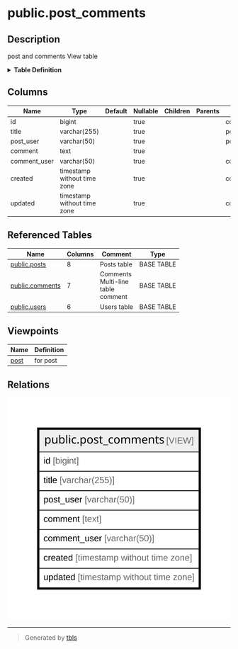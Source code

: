 # public.post_comments

## Description

post and comments View table

<details>
<summary><strong>Table Definition</strong></summary>

```sql
CREATE VIEW post_comments AS (
 SELECT c.id,
    p.title,
    u.username AS post_user,
    c.comment,
    u2.username AS comment_user,
    c.created,
    c.updated
   FROM (((posts p
     LEFT JOIN comments c ON ((p.id = c.post_id)))
     LEFT JOIN users u ON ((u.id = p.user_id)))
     LEFT JOIN users u2 ON ((u2.id = c.user_id)))
)
```

</details>

## Columns

| Name | Type | Default | Nullable | Children | Parents | Comment |
| ---- | ---- | ------- | -------- | -------- | ------- | ------- |
| id | bigint |  | true |  |  | comments.id |
| title | varchar(255) |  | true |  |  | posts.title |
| post_user | varchar(50) |  | true |  |  | posts.users.username |
| comment | text |  | true |  |  |  |
| comment_user | varchar(50) |  | true |  |  | comments.users.username |
| created | timestamp without time zone |  | true |  |  | comments.created |
| updated | timestamp without time zone |  | true |  |  | comments.updated |

## Referenced Tables

| Name | Columns | Comment | Type |
| ---- | ------- | ------- | ---- |
| [public.posts](public.posts.md) | 8 | Posts table | BASE TABLE |
| [public.comments](public.comments.md) | 7 | Comments<br />Multi-line<br />table<br />comment | BASE TABLE |
| [public.users](public.users.md) | 6 | Users table | BASE TABLE |

## Viewpoints

| Name | Definition |
| ---- | ---------- |
| [post](viewpoint-0.md) | for post |

## Relations

![er](public.post_comments.svg)

---

> Generated by [tbls](https://github.com/k1LoW/tbls)

